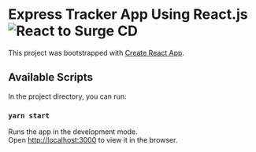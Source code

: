 # Express Tracker App Using React.js ![React to Surge CD](https://github.com/ijlal-nasir/expense-tracker/workflows/React%20to%20Surge%20CD/badge.svg?branch=master)

This project was bootstrapped with [Create React App](https://github.com/facebook/create-react-app).

## Available Scripts

In the project directory, you can run:

### `yarn start`

Runs the app in the development mode.\
Open [http://localhost:3000](http://localhost:3000) to view it in the browser.

